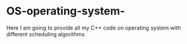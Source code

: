 # OS-operating-system- <br>
Here I am going to provide all my C++ code on operating system with different scheduling algorithms
